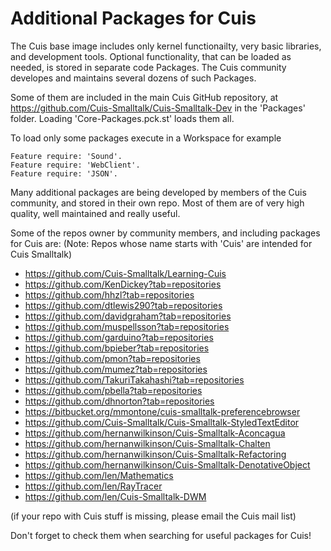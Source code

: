 Additional Packages for Cuis
================================

The Cuis base image includes only kernel functionailty, very basic libraries, and development tools. Optional functionality, that can be loaded as needed, is stored in separate code Packages. The Cuis community developes and maintains several dozens of such Packages.

Some of them are included in the main Cuis GitHub repository, at https://github.com/Cuis-Smalltalk/Cuis-Smalltalk-Dev in the 'Packages' folder. Loading 'Core-Packages.pck.st' loads them all.

To load only some packages execute in a Workspace for example

    Feature require: 'Sound'.
    Feature require: 'WebClient'.
    Feature require: 'JSON'.

Many additional packages are being developed by members of the Cuis community, and stored in their own repo. Most of them are of very high quality, well maintained and really useful.

Some of the repos owner by community members, and including packages for Cuis are:
(Note: Repos whose name starts with 'Cuis' are intended for Cuis Smalltalk)

- https://github.com/Cuis-Smalltalk/Learning-Cuis
- https://github.com/KenDickey?tab=repositories
- https://github.com/hhzl?tab=repositories
- https://github.com/dtlewis290?tab=repositories
- https://github.com/davidgraham?tab=repositories
- https://github.com/muspellsson?tab=repositories
- https://github.com/garduino?tab=repositories
- https://github.com/bpieber?tab=repositories
- https://github.com/pmon?tab=repositories
- https://github.com/mumez?tab=repositories
- https://github.com/TakuriTakahashi?tab=repositories
- https://github.com/pbella?tab=repositories
- https://github.com/dhnorton?tab=repositories
- https://bitbucket.org/mmontone/cuis-smalltalk-preferencebrowser
- https://github.com/Cuis-Smalltalk/Cuis-Smalltalk-StyledTextEditor
- https://github.com/hernanwilkinson/Cuis-Smalltalk-Aconcagua
- https://github.com/hernanwilkinson/Cuis-Smalltalk-Chalten
- https://github.com/hernanwilkinson/Cuis-Smalltalk-Refactoring
- https://github.com/hernanwilkinson/Cuis-Smalltalk-DenotativeObject
- https://github.com/len/Mathematics
- https://github.com/len/RayTracer
- https://github.com/len/Cuis-Smalltalk-DWM

(if your repo with Cuis stuff is missing, please email the Cuis mail list)

Don't forget to check them when searching for useful packages for Cuis!
